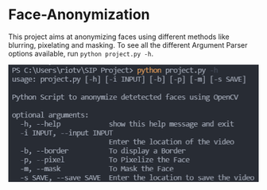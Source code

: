 # Face-Anonymization
This project aims at anonymizing faces using different methods like blurring, pixelating and masking.
To see all the different Argument Parser options available, run ```python project.py -h```. 

![](sample%20output/-h.png)
